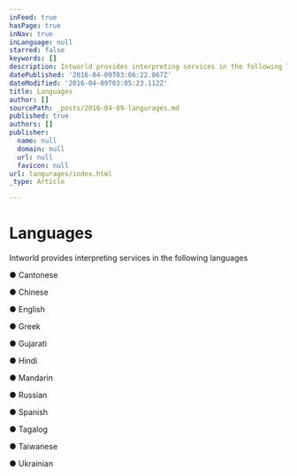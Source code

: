 ```yaml
---
inFeed: true
hasPage: true
inNav: true
inLanguage: null
starred: false
keywords: []
description: Intworld provides interpreting services in the following languages
datePublished: '2016-04-09T03:06:22.067Z'
dateModified: '2016-04-09T03:05:23.112Z'
title: Languages
author: []
sourcePath: _posts/2016-04-09-langurages.md
published: true
authors: []
publisher:
  name: null
  domain: null
  url: null
  favicon: null
url: langurages/index.html
_type: Article

---
```

# Languages

Intworld provides interpreting services in the following languages

● Cantonese

● Chinese

● English

● Greek

● Gujarati

● Hindi

● Mandarin

● Russian

● Spanish

● Tagalog

● Taiwanese

● Ukrainian